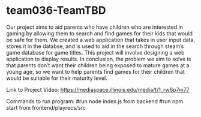 # team036-TeamTBD
Our project aims to aid parents who have children who are interested in gaming by allowing them to search and find games for their kids that would be safe for them. We created a web application that takes in user input data, stores it in the databse, and is used to aid in the search through steam’s game database for game titles. This project will involve designing a web application to display results. In conclusion, the problem we aim to solve is that parents don’t want their children being exposed to mature games at a young age, so we want to help parents find games for their children that would be suitable for their maturity level.

Link to Project Video:
https://mediaspace.illinois.edu/media/t/1_rw6p7m77

Commands to run program:
#run node index.js from backend
#run npm start from frontend/playrecs/src
